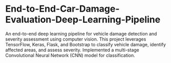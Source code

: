 # End-to-End-Car-Damage-Evaluation-Deep-Learning-Pipeline
An end-to-end deep learning pipeline for vehicle damage detection and severity assessment using computer vision. This project leverages TensorFlow, Keras, Flask, and Bootstrap to classify vehicle damage, identify affected areas, and assess severity. Implemented a multi-stage Convolutional Neural Network (CNN) model for classification. 
